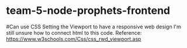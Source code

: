 # team-5-node-prophets-frontend

#Can use CSS Setting the Viewport to have a responsive web design
I'm still unsure how to connect html to this code.
Reference: https://www.w3schools.com/Css/css_rwd_viewport.asp
